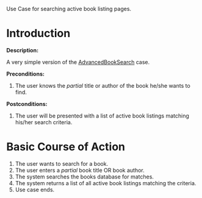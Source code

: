 Use Case for searching active book listing pages.

# Introduction #

**Description:**

A very simple version of the [AdvancedBookSearch](AdvancedBookSearch.md) case.

**Preconditions:**
  1. The user knows the _partial_ title or author of the book he/she wants to find.

**Postconditions:**
  1. The user will be presented with a list of active book listings matching his/her search criteria.

# Basic Course of Action #
  1. The user wants to search for a book.
  1. The user enters a _partial_ book title OR book author.
  1. The system searches the books database for matches.
  1. The system returns a list of all active book listings matching the criteria.
  1. Use case ends.